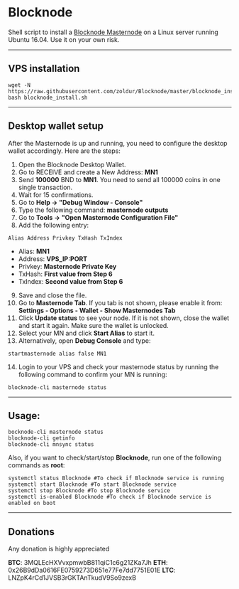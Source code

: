 # Blocknode
Shell script to install a [Blocknode Masternode](https://blocknode.tech/) on a Linux server running Ubuntu 16.04.
Use it on your own risk.
***

## VPS installation
```
wget -N https://raw.githubusercontent.com/zoldur/Blocknode/master/blocknode_install.sh
bash blocknode_install.sh
```
***

## Desktop wallet setup

After the Masternode is up and running, you need to configure the desktop wallet accordingly. Here are the steps:
1. Open the Blocknode Desktop Wallet.
2. Go to RECEIVE and create a New Address: **MN1**
3. Send **100000** BND to **MN1**. You need to send all 100000 coins in one single transaction.
4. Wait for 15 confirmations.
5. Go to **Help -> "Debug Window - Console"**
6. Type the following command: **masternode outputs**
7. Go to  **Tools -> "Open Masternode Configuration File"**
8. Add the following entry:
```
Alias Address Privkey TxHash TxIndex
```
* Alias: **MN1**
* Address: **VPS_IP:PORT**
* Privkey: **Masternode Private Key**
* TxHash: **First value from Step 6**
* TxIndex:  **Second value from Step 6**
9. Save and close the file.
10. Go to **Masternode Tab**. If you tab is not shown, please enable it from: **Settings - Options - Wallet - Show Masternodes Tab**
11. Click **Update status** to see your node. If it is not shown, close the wallet and start it again. Make sure the wallet is unlocked.
12. Select your MN and click **Start Alias** to start it.
13. Alternatively, open **Debug Console** and type:
```
startmasternode alias false MN1
```
14. Login to your VPS and check your masternode status by running the following command to confirm your MN is running:
```
blocknode-cli masternode status
```
***

## Usage:
```
bocknode-cli masternode status
blocknode-cli getinfo
blocknode-cli mnsync status
```
Also, if you want to check/start/stop **Blocknode**, run one of the following commands as **root**:

```
systemctl status Blocknode #To check if Blocknode service is running
systemctl start Blocknode #To start Blocknode service
systemctl stop Blocknode #To stop Blocknode service
systemctl is-enabled Blocknode #To check if Blocknode service is enabled on boot
```
***

## Donations
Any donation is highly appreciated

**BTC**: 3MQLEcHXVvxpmwbB811qiC1c6g21ZKa7Jh
**ETH**: 0x26B9dDa0616FE0759273D651e77Fe7dd7751E01E
**LTC**: LNZpK4rCd1JVSB3rGKTAnTkudV9So9zexB
